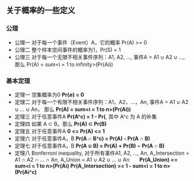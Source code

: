 
## 关于概率的一些定义
### 公理
* 公理一 对于每一个事件（Event）A，它的概率 Pr(A) >= 0
* 公理二 整个样本空间事件的概率为1，Pr(S) = 1
* 公理三 对于每一个无限不相关事件序列：A1, A2, ..., 事件A = A1 ∪ A2 ∪ ..., 那么 Pr(A) = sum\<i = 1 to infinity>(Pr(Ai))

### 基本定理
* 定理一 空集概率为0  **Pr(∅) = 0**
* 定理二 对于每一个有限不相关事件序列：A1，A2，...，An, 事件A = A1 ∪ A2 ∪ ... ∪ An， 那么 **Pr(A) = sum\<i = 1 to n>(Pr(Ai))**
* 定理三 对于任意事件A  **Pr(A^c) = 1 - Pr(**, 其中 A^c 为 A 的补集
* 定理四 如果 A ⊂ B，那么 **Pr(A) ⊂ Pr(B)**
* 定理五 对于任意事件A  **0 <= Pr(A) <= 1**
* 定理六 对于任意事件A，B  **Pr(A ∩ B^c) = Pr(A) - Pr(A ∩ B)**
* 定理七 对于任意事件A，B  **Pr(A ∪ B) = Pr(A) + Pr(B) − Pr(A ∩ B)**
* 定理八 Bonferroni inequality, 对于所有事件A1, A2, ..., An, A_Intersection = A1 ∩ A2 ∩ ... ∩ An, A_Union = A1 ∪ A2 ∪ ... ∪ An
        **Pr(A_Union) <= sum\<i = 1 to n>(Pr(Ai)**
        **Pr(A_Intersection) >= 1 - sum\<i = 1 to n>(Pr(Ai^c)**
